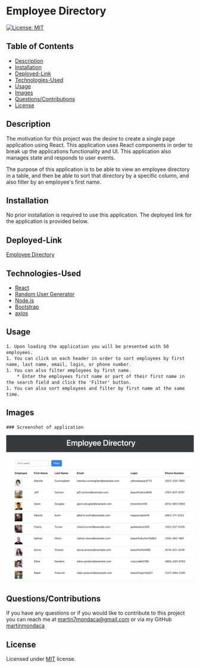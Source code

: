 # Employee Directory

[![License: MIT](https://img.shields.io/badge/License-MIT-yellow.svg)](https://opensource.org/licenses/MIT)

  ## Table of Contents

  * [Description](#description)
  * [Installation](#installation)  
  * [Deployed-Link](#deployed-link)
  * [Technologies-Used](#technologies-used)
  * [Usage](#usage)
  * [Images](#images)
  * [Questions/Contributions](#questions/contributions)
  * [License](#license)

  ## Description

  The motivation for this project was the desire to create a single page application using React. This application uses React components in order to break up the applications functionality and UI. This application also manages state and responds to user events. 
  
  The purpose of this application is to be able to view an employee directory in a table, and then be able to sort that directory by a specific column, and also filter by an employee's first name.

  ## Installation

  No prior installation is required to use this application. The deployed link for the application is provided below.

 
  ## Deployed-Link

  [Employee Directory](https://martinmondaca.github.io/Employee_Directory/)
  
## Technologies-Used

  * [React](https://reactjs.org/)
  * [Random User Generator](https://randomuser.me/)
  * [Node.js](https://nodejs.org/en/)
  * [Bootstrap](https://getbootstrap.com/)
  * [axios](https://www.npmjs.com/package/axios)

  ## Usage
  
    1. Upon loading the application you will be presented with 50 employees.
    1. You can click on each header in order to sort employees by first name, last name, email, login, or phone number.
    1. You can also filter employees by first name.
        * Enter the employees first name or part of their first name in the search field and click the 'Filter' button.
    1. You can also sort employees and filter by first name at the same time.

  ## Images
    ### Screenshot of application
  ![Application screenshot](public/img/app_screenshot.png)

  ## Questions/Contributions

  If you have any questions or if you would like to contribute to this project you can reach me at martin7mondaca@gmail.com or via my GitHub [martinmondaca](https://github.com/martinmondaca)

  ## License

  Licensed under [MIT](https://choosealicense.com/licenses/mit/) license.